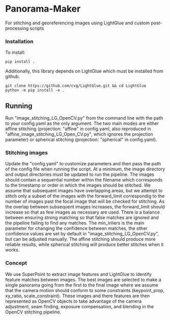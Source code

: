 # Panorama-Maker
For stitching and georeferencing images using LightGlue and custom post-processing scripts

### Installation

To install:

```
pip install .
```

Additionally, this library depends on LightGlue which must be installed from github.

```
git clone https://github.com/cvg/LightGlue.git && cd LightGlue
python -m pip install -e .
```

## Running
Run "image_stitching_LG_OpenCV.py" from the command line with the path to your config.yaml as the only argument. The two main modes are either affine stitching (projection: "affine" in config.yaml, also reproduced in "affine_image_stitching_LG_Open_CV.py", which ignores the projection parameter) or spherical stitching (projection: "spherical" in config.yaml).

### Stitching images
Update the "config.yaml" to customize parameters and then pass the path of the config file when running the script. At a minimum, the image directory and output directories must be updated to run the pipeline. The images should contain a sequential number within the filename which corresponds to the timestamp or order in which the images should be stitched. We assume that subsequent images have overlapping areas, but we attempt to stitch only a subset of the images with the forward_limit correspondig to the number of images past the focal image that will be checked for stitching. As the overlap between subsequent images increases, the forward_limit should increase so that as few images as necessary are used. There is a balance between ensuring strong matching so that false matches are ignored and the pipeline failing to find any matches. The min_inliers is the main parameter for changing the confidence between matches, the other confidence values are set by default in "image_stitching_LG_OpenCV.py", but can be adjusted manually. The affine stitching should produce more reliable results, while spherical stitching will produce better stitches when it works.

### Concept
We use SuperPoint to extract image features and LightGlue to identify feature matches between images. The best images are selected to make a single panorama going from the first to the final image where we assume that the camera motion should conform to some constraints (keypoint_prop, xy_ratio, scale_constraint). These images and there features are then represented as OpenCV objects to take advantage of the camera adjustment, seam finding, exposure compensation, and blending in the OpenCV stitching pipeline.
